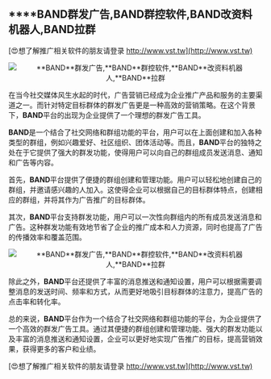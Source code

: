 ## ****BAND**群发广告,**BAND**群控软件,**BAND**改资料机器人,**BAND**拉群**

[😍想了解推广相关软件的朋友请登录 http://www.vst.tw](http://www.vst.tw)

 <center><img src="https://vst.tw/MP4/tuiguang/png/4.png" alt="**BAND**群发广告,**BAND**群控软件,**BAND**改资料机器人,**BAND**拉群"></center>

在当今社交媒体风生水起的时代，广告营销已经成为企业推广产品和服务的主要渠道之一。而针对特定目标群体的群发广告更是一种高效的营销策略。在这个背景下，**BAND**平台的出现为企业提供了一个理想的群发广告工具。

**BAND**是一个结合了社交网络和群组功能的平台，用户可以在上面创建和加入各种类型的群组，例如兴趣爱好、社区组织、团体活动等。而且，**BAND**平台的独特之处在于它提供了强大的群发功能，使得用户可以向自己的群组成员发送消息、通知和广告等内容。

首先，**BAND**平台提供了便捷的群组创建和管理功能。用户可以轻松地创建自己的群组，并邀请感兴趣的人加入。这使得企业可以根据自己的目标群体特点，创建相应的群组，并将其作为广告推广的目标群体。

其次，**BAND**平台支持群发功能，用户可以一次性向群组内的所有成员发送消息和广告。这种群发功能有效地节省了企业的推广成本和人力资源，同时也提高了广告的传播效率和覆盖范围。

 <center><img src="https://vst.tw/MP4/tuiguang/png/2.png" alt="**BAND**群发广告,**BAND**群控软件,**BAND**改资料机器人,**BAND**拉群"></center>

除此之外，**BAND**平台还提供了丰富的消息推送和通知设置，用户可以根据需要调整消息的发送时间、频率和方式，从而更好地吸引目标群体的注意力，提高广告的点击率和转化率。

总的来说，**BAND**平台作为一个结合了社交网络和群组功能的平台，为企业提供了一个高效的群发广告工具。通过其便捷的群组创建和管理功能、强大的群发功能以及丰富的消息推送和通知设置，企业可以更好地实现广告推广的目标，提高营销效果，获得更多的客户和业绩。

[😍想了解推广相关软件的朋友请登录 http://www.vst.tw](http://www.vst.tw)



